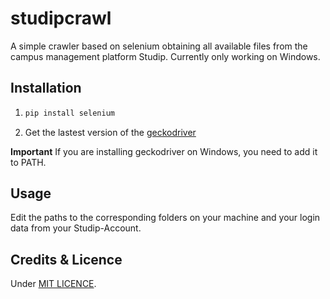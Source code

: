 # studipcrawl

A simple crawler based on selenium obtaining all available files from the campus management platform Studip.
Currently only working on Windows.

## Installation

1. ```python
   pip install selenium
   ```
2. Get the lastest version of the [geckodriver](https://github.com/mozilla/geckodriver/releases)

__Important__ If you are installing geckodriver on Windows, you need to add it to PATH.

## Usage

Edit the paths to the corresponding folders on your machine and your login data from your Studip-Account.

## Credits & Licence

Under [MIT LICENCE](https://github.com/Xceron/studipcrawl/blob/master/LICENSE).

